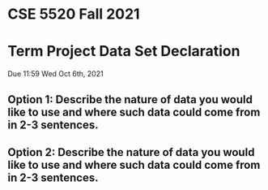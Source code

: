 # CSE 5520 Fall 2021

# Term Project Data Set Declaration

Due 11:59 Wed Oct 6th, 2021 

## Option 1: Describe the nature of data you would like to use and where such data could come from in 2-3 sentences.



## Option 2:  Describe the nature of data you would like to use and where such data could come from in 2-3 sentences.